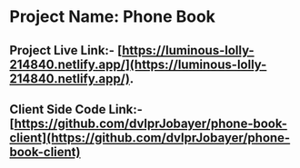 # Project Name: Phone Book

## Project Live Link:- [https://luminous-lolly-214840.netlify.app/](https://luminous-lolly-214840.netlify.app/).

## Client Side Code Link:- [https://github.com/dvlprJobayer/phone-book-client](https://github.com/dvlprJobayer/phone-book-client)

